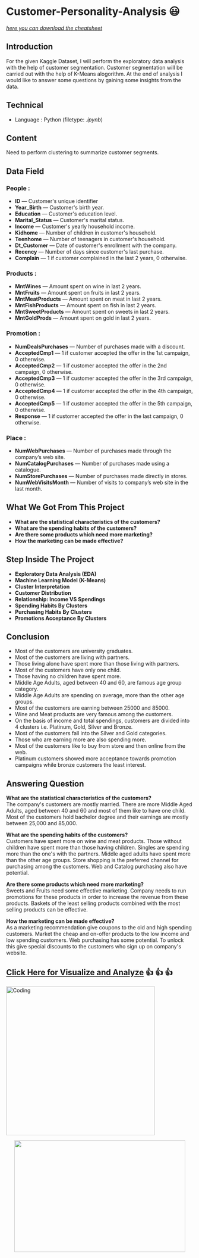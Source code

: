 # Customer-Personality-Analysis :smiley:

[*here you can download the cheatsheet*](https://www.kaggle.com/imakash3011/customer-personality-analysis)

## Introduction
For the given Kaggle Dataset, I will perform the exploratory data analysis with the help of customer segmentation. Customer segmentation will be carried out with the help of K-Means alogorithm. At the end of analysis I would like to answer some questions by gaining some insights from the data.

## Technical
- Language : Python (filetype: *.ipynb*)

## Content
Need to perform clustering to summarize customer segments.

## Data Field
### People :
- **ID** — Customer's unique identifier
- **Year_Birth** — Customer's birth year.
- **Education** — Customer's education level.
- **Marital_Status** — Customer's marital status.
- **Income** — Customer's yearly household income.
- **Kidhome** — Number of children in customer's household.
- **Teenhome** — Number of teenagers in customer's household.
- **Dt_Customer** — Date of customer's enrollment with the company.
- **Recency** — Number of days since customer's last purchase.
- **Complain** — 1 if customer complained in the last 2 years, 0 otherwise.
### Products :
- **MntWines** — Amount spent on wine in last 2 years.
- **MntFruits** — Amount spent on fruits in last 2 years.
- **MntMeatProducts** — Amount spent on meat in last 2 years.
- **MntFishProducts** — Amount spent on fish in last 2 years.
- **MntSweetProducts** — Amount spent on sweets in last 2 years.
- **MntGoldProds** — Amount spent on gold in last 2 years.
### Promotion :
- **NumDealsPurchases** — Number of purchases made with a discount.
- **AcceptedCmp1** — 1 if customer accepted the offer in the 1st campaign, 0 otherwise.
- **AcceptedCmp2** — 1 if customer accepted the offer in the 2nd campaign, 0 otherwise.
- **AcceptedCmp3** — 1 if customer accepted the offer in the 3rd campaign, 0 otherwise.
- **AcceptedCmp4** — 1 if customer accepted the offer in the 4th campaign, 0 otherwise.
- **AcceptedCmp5** — 1 if customer accepted the offer in the 5th campaign, 0 otherwise.
- **Response** — 1 if customer accepted the offer in the last campaign, 0 otherwise.
### Place :
- **NumWebPurchases** — Number of purchases made through the company’s web site.
- **NumCatalogPurchases** — Number of purchases made using a catalogue.
- **NumStorePurchases** — Number of purchases made directly in stores.
- **NumWebVisitsMonth** — Number of visits to company’s web site in the last month.

## What We Got From This Project
- **What are the statistical characteristics of the customers?**
- **What are the spending habits of the customers?**
- **Are there some products which need more marketing?**
- **How the marketing can be made effective?**

## Step Inside The Project
- **Exploratory Data Analysis (EDA)**
- **Machine Learning Model (K-Means)**
- **Cluster Interpretation**
- **Customer Distribution**
- **Relationship: Income VS Spendings**
- **Spending Habits By Clusters**
- **Purchasing Habits By Clusters**
- **Promotions Acceptance By Clusters**

## Conclusion
- Most of the customers are university graduates.
- Most of the customers are living with partners.
- Those living alone have spent more than those living with partners.
- Most of the customers have only one child.
- Those having no children have spent more.
- Middle Age Adults, aged between 40 and 60, are famous age group category.
- Middle Age Adults are spending on average, more than the other age groups.
- Most of the customers are earning between 25000 and 85000.
- Wine and Meat products are very famous among the customers.
- On the basis of income and total spendings, customers are divided into 4 clusters i.e. Platinum, Gold, Silver and Bronze.
- Most of the customers fall into the Silver and Gold categories.
- Those who are earning more are also spending more.
- Most of the customers like to buy from store and then online from the web.
- Platinum customers showed more acceptance towards promotion campaigns while bronze customers the least interest.

## Answering Question
**What are the statistical characteristics of the customers?**<br>
The company's customers are mostly married. There are more Middle Aged Adults, aged between 40 and 60 and most of them like to have one child. Most of the customers hold   bachelor degree and their earnings are mostly between 25,000 and 85,000.<br>

**What are the spending habits of the customers?** <br>
Customers have spent more on wine and meat products. Those without children have spent more than those having children. Singles are spending more than the one's with the      partners. Middle aged adults have spent more than the other age groups. Store shopping is the preferred channel for purchasing among the customers. Web and Catalog            purchasing also have potential.<br>

**Are there some products which need more marketing?**<br>
Sweets and Fruits need some effective marketing. Company needs to run promotions for these products in order to increase the revenue from these products. Baskets of the      least selling products combined with the most selling products can be effective.<br>

**How the marketing can be made effective?**<br>
As a marketing recommendation give coupons to the old and high spending customers. Market the cheap and on-offer products to the low income and low spending customers. Web   purchasing has some potential. To unlock this give special discounts to the customers who sign up on company's website.<br>

## [Click Here  for Visualize and Analyze](https://arienugroho050396.github.io/project7.html) :thumbsup: :thumbsup: :thumbsup:
<img align="center" alt="Coding" width="400" src="https://www.icegif.com/wp-content/uploads/icegif-1436.gif">
<p align="center">
  <img width="460" height="300" src="https://www.icegif.com/wp-content/uploads/icegif-1436.gif">
</p>

  
 
 
